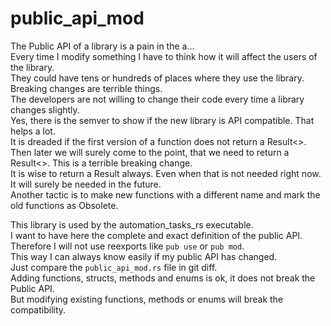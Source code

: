 <!-- markdownlint-disable MD041 -->
[//]: # (auto_md_to_doc_comments segment start A)

# public_api_mod

The Public API of a library is a pain in the a...  
Every time I modify something I have to think how it will affect the users of the library.  
They could have tens or hundreds of places where they use the library. Breaking changes are terrible things.  
The developers are not willing to change their code every time a library changes slightly.  
Yes, there is the semver to show if the new library is API compatible. That helps a lot.  
It is dreaded if the first version of a function does not return a Result<>.  
Then later we will surely come to the point, that we need to return a Result<>. This is a terrible breaking change.  
It is wise to return a Result always. Even when that is not needed right now. It will surely be needed in the future.  
Another tactic is to make new functions with a different name and mark the old functions as Obsolete.

This library is used by the automation_tasks_rs executable.  
I want to have here the complete and exact definition of the public API.  
Therefore I will not use reexports like `pub use` or `pub mod`.  
This way I can always know easily if my public API has changed.  
Just compare the `public_api_mod.rs` file in git diff.  
Adding functions, structs, methods and enums is ok, it does not break the Public API.  
But modifying existing functions, methods or enums will break the compatibility.  

[//]: # (auto_md_to_doc_comments segment end A)
